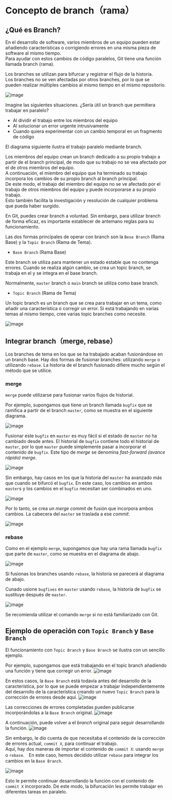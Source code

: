 # Concepto de branch（rama）

## ¿Qué es Branch?

En el desarrollo de software, varios miembros de un equipo pueden estar añadiendo características o corrigiendo errores en una misma pieza de software al mismo tiempo.<br>
Para ayudar con estos cambios de código paralelos, Git tiene una función llamada branch (rama).

Los branches se utilizan para bifurcar y registrar el flujo de la historia.<br>
Los branches no se ven afectadas por otros branches, por lo que se pueden realizar múltiples cambios al mismo tiempo en el mismo repositorio.

![image](https://github.com/itcha-organization/git-tutorial/assets/83223664/92c0e870-645b-45fd-8e23-a72aaa5aa3b5)

Imagine las siguientes situaciones. ¿Sería útil un branch que permitiera trabajar en paralelo?

* Al dividir el trabajo entre los miembros del equipo
* Al solucionar un error urgente intrusivamente
* Cuando quiera experimentar con un cambio temporal en un fragmento de código

El diagrama siguiente ilustra el trabajo paralelo mediante branch.

Los miembros del equipo crean un branch dedicado a su propio trabajo a partir de el branch principal, de modo que su trabajo no se vea afectado por el de otros miembros del equipo.<br>
A continuación, el miembro del equipo que ha terminado su trabajo incorpora los cambios de su propio branch al branch principal.<br>
De este modo, el trabajo del miembro del equipo no se ve afectado por el trabajo de otros miembros del equipo y puede incorporarse a su propio trabajo.<br>
Esto también facilita la investigación y resolución de cualquier problema que pueda haber surgido.

En Git, puedes crear branch a voluntad. Sin embargo, para utilizar branch de forma eficaz, es importante establecer de antemano reglas para su funcionamiento.

Las dos formas principales de operar con branch son la `Bese Branch` (Rama Base) y la `Topic Branch` (Rama de Tema).

* `Base Branch` (Rama Base)

Este branch se utiliza para mantener un estado estable que no contenga errores. Cuando se realiza algún cambio, se crea un topic branch, se trabaja en el y se integra en el base branch.

Normalmente, `master` branch o `main` branch se utiliza como base branch.

* `Topic Branch` (Rama de Tema)

Un topic branch es un branch que se crea para trabajar en un tema, como añadir una característica o corregir un error. Si está trabajando en varias temas al mismo tiempo, cree varias topic branches como necesite.

![image](https://github.com/itcha-organization/git-tutorial/assets/83223664/e9298201-eb67-474f-8916-b486b33fa5c1)

## Integrar branch（merge, rebase）

Los branches de tema en los que se ha trabajado acaban fusionándose en un branch base. Hay dos formas de fusionar branches: utilizando `merge` o utilizando `rebase`. La historia de el branch fusionado difiere mucho según el método que se utilice.

### merge

`merge` puede utilizarse para fusionar varios flujos de historial.

Por ejemplo, supongamos que tiene un branch llamada `bugfix` que se ramifica a partir de el branch `master`, como se muestra en el siguiente diagrama.

![image](https://github.com/itcha-organization/git-tutorial/assets/83223664/161e54f6-c82c-45ed-ae11-65d38f12c7aa)

Fusionar este `bugfix` en `master` es muy fácil si el estado de `master` no ha cambiado desde antes. El historial de `bugfix` contiene todo el historial de `master`, por lo que `master` puede simplemente pasar a incorporar el contenido de `bugfix`. Este tipo de _merge_ se denomina _fast-forward (avance rápido) merge_.

![image](https://github.com/itcha-organization/git-tutorial/assets/83223664/855eba0c-f18c-49cb-ab5f-76c6929ece49)

Sin embargo, hay casos en los que la historia del `master` ha avanzado más que cuando se bifurcó el `bugfix`. En este caso, los cambios en ambos `master`s y los cambios en el `bugfix` necesitan ser combinados en uno.

![image](https://github.com/itcha-organization/git-tutorial/assets/83223664/8df4c7d8-656d-4b5a-a4d7-9fbec317e16d)

Por lo tanto, se crea un _merge commit_ de fusión que incorpora ambos cambios. La cabecera del `master` se traslada a ese _commit_.

![image](https://github.com/itcha-organization/git-tutorial/assets/83223664/f26feea3-2580-40f3-adc3-635b10196c94)

### rebase

Como en el ejemplo `merge`, supongamos que hay una rama llamada `bugfix` que parte de `master`, como se muestra en el diagrama de abajo.

![image](https://github.com/itcha-organization/git-tutorial/assets/83223664/45b061d2-2b94-43c8-9f45-30aad225dace)

Si fusionas los branches usando `rebase`, la historia se parecerá al diagrama de abajo.

Cunado usione `bugfixes` en `master` usando `rebase`, la historia de `bugfix` se sustituye después de `master`.

![image](https://github.com/itcha-organization/git-tutorial/assets/83223664/2a8d5574-b01c-40ef-a1b9-d70baf6f5a22)

Se recomienda utilizar el comando `merge` si no está familiarizado con Git.

## Ejemplo de operación con `Topic Branch` y `Base Branch`

El funcionamiento con `Topic Branch` y `Base Branch` se ilustra con un sencillo ejemplo.

Por ejemplo, supongamos que está trabajando en el topic branch añadiendo una función y tiene que corregir un error.
![image](https://github.com/itcha-organization/git-tutorial/assets/83223664/8924bf8c-2f0a-4eb3-9e22-89097b01d0e5)

En estos casos, la `Base Branch` está todavía antes del desarrollo de la característica, por lo que se puede empezar a trabajar independientemente del desarrollo de la característica creando un nuevo `Topic Branch` para la corrección de errores desde aquí.
![image](https://github.com/itcha-organization/git-tutorial/assets/83223664/8c2c38e8-2a2d-4b7b-9d8c-d5b86704e48b)

Las correcciones de errores completadas pueden publicarse incorporándolas a la `Base Branch` original.
![image](https://github.com/itcha-organization/git-tutorial/assets/83223664/67f3d725-5486-42e8-835e-6472ef165b34)

A continuación, puede volver a el _branch_ original para seguir desarrollando la función.
![image](https://github.com/itcha-organization/git-tutorial/assets/83223664/46ad66ca-c4e7-4674-ad46-0827cfb9a3ca)

Sin embargo, le dio cuenta de que necesitaba el contenido de la corrección de errores actual, `commit X`, para continuar el trabajo.<br>
Aquí, hay dos maneras de importar el contenido de `commit X`: usando `merge` o `rebase`.　En este caso, hemos decidido utilizar `rebase` para integrar los cambios en la `Base Branch`.

![image](https://github.com/itcha-organization/git-tutorial/assets/83223664/94d99577-54bf-409f-a602-671b7a7a93c5)

Esto le permite continuar desarrollando la función con el contenido de `commit X` incorporado. De este modo, la bifurcación les permite trabajar en diferentes tareas en paralelo.
